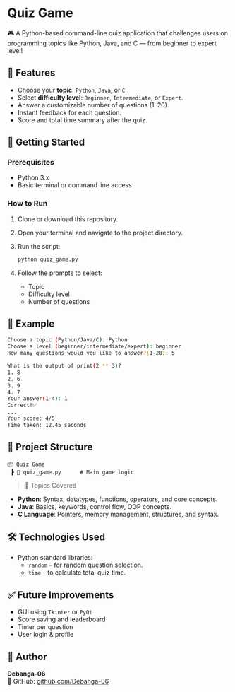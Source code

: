 # Quiz Game

🎮 A Python-based command-line quiz application that challenges users on programming topics like Python, Java, and C — from beginner to expert level!

## 🧠 Features

- Choose your **topic**: `Python`, `Java`, or `C`.
- Select **difficulty level**: `Beginner`, `Intermediate`, or `Expert`.
- Answer a customizable number of questions (1–20).
- Instant feedback for each question.
- Score and total time summary after the quiz.

## 🚀 Getting Started

### Prerequisites

- Python 3.x  
- Basic terminal or command line access

### How to Run

1. Clone or download this repository.
2. Open your terminal and navigate to the project directory.
3. Run the script:

   ```bash
   python quiz_game.py
   ```

4. Follow the prompts to select:
   - Topic
   - Difficulty level
   - Number of questions

## 🧾 Example

```bash
Choose a topic (Python/Java/C): Python
Choose a level (beginner/intermediate/expert): beginner
How many questions would you like to answer?(1-20): 5

What is the output of print(2 ** 3)?
1. 8
2. 6
3. 9
4. 7
Your answer(1-4): 1
Correct!✅
...
Your score: 4/5
Time taken: 12.45 seconds
```

## 📁 Project Structure

```
📦 Quiz Game
 ┣ 📜 quiz_game.py      # Main game logic
```

> 🔧 Topics Covered

- **Python**: Syntax, datatypes, functions, operators, and core concepts.
- **Java**: Basics, keywords, control flow, OOP concepts.
- **C Language**: Pointers, memory management, structures, and syntax.

## 🛠️ Technologies Used

- Python standard libraries:
  - `random` – for random question selection.
  - `time` – to calculate total quiz time.

## ✅ Future Improvements

- GUI using `Tkinter` or `PyQt`
- Score saving and leaderboard
- Timer per question
- User login & profile

## 👤 Author

**Debanga-06**  
🔗 GitHub: [github.com/Debanga-06](https://github.com/Debanga-06)
